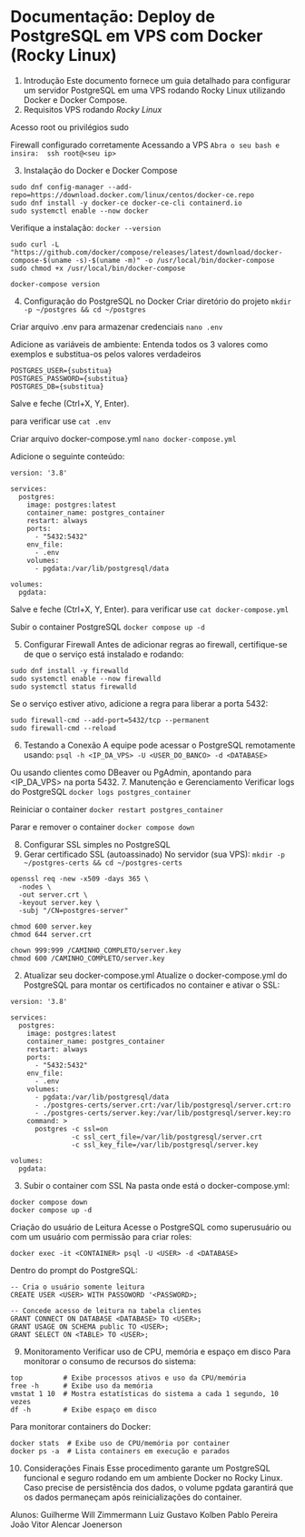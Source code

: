 # Documentação: Deploy de PostgreSQL em VPS com Docker (Rocky Linux)

1. Introdução
Este documento fornece um guia detalhado para configurar um servidor PostgreSQL em uma VPS rodando Rocky Linux utilizando Docker e Docker Compose.
2. Requisitos
VPS rodando *Rocky Linux*

Acesso root ou privilégios sudo

Firewall configurado corretamente
Acessando a VPS
```Abra o seu bash e insira:  ssh root@<seu ip>```

3. Instalação do Docker e Docker Compose
```
sudo dnf config-manager --add-repo=https://download.docker.com/linux/centos/docker-ce.repo
sudo dnf install -y docker-ce docker-ce-cli containerd.io
sudo systemctl enable --now docker
```

Verifique a instalação:
```docker --version```
```
sudo curl -L "https://github.com/docker/compose/releases/latest/download/docker-compose-$(uname -s)-$(uname -m)" -o /usr/local/bin/docker-compose
sudo chmod +x /usr/local/bin/docker-compose
```

```docker-compose version```

4. Configuração do PostgreSQL no Docker
Criar diretório do projeto
```mkdir -p ~/postgres && cd ~/postgres```

Criar arquivo .env para armazenar credenciais
```nano .env```

Adicione as variáveis de ambiente:
Entenda todos os 3 valores como exemplos e substitua-os pelos valores verdadeiros

```
POSTGRES_USER={substitua}
POSTGRES_PASSWORD={substitua}
POSTGRES_DB={substitua}
```

Salve e feche (Ctrl+X, Y, Enter).

para verificar use
```cat .env```

Criar arquivo docker-compose.yml
```nano docker-compose.yml```

Adicione o seguinte conteúdo:
```
version: '3.8'

services:
  postgres:
    image: postgres:latest
    container_name: postgres_container
    restart: always
    ports:
      - "5432:5432"
    env_file:
      - .env
    volumes:
      - pgdata:/var/lib/postgresql/data

volumes:
  pgdata:
```

Salve e feche (Ctrl+X, Y, Enter).
para verificar use
```cat docker-compose.yml```

Subir o container PostgreSQL
```docker compose up -d```

5. Configurar Firewall
Antes de adicionar regras ao firewall, certifique-se de que o serviço está instalado e rodando:

```
sudo dnf install -y firewalld
sudo systemctl enable --now firewalld
sudo systemctl status firewalld
```

Se o serviço estiver ativo, adicione a regra para liberar a porta 5432:

```
sudo firewall-cmd --add-port=5432/tcp --permanent
sudo firewall-cmd --reload
```

6. Testando a Conexão
A equipe pode acessar o PostgreSQL remotamente usando:
```psql -h <IP_DA_VPS> -U <USER_DO_BANCO> -d <DATABASE>```

Ou usando clientes como DBeaver ou PgAdmin, apontando para <IP_DA_VPS> na porta 5432.
7. Manutenção e Gerenciamento
Verificar logs do PostgreSQL
```docker logs postgres_container```

Reiniciar o container
```docker restart postgres_container```

Parar e remover o container
```docker compose down```

8. Configurar SSL simples no PostgreSQL
1.  Gerar certificado SSL (autoassinado)
No servidor (sua VPS):
```mkdir -p ~/postgres-certs && cd ~/postgres-certs```

```
openssl req -new -x509 -days 365 \
  -nodes \
  -out server.crt \
  -keyout server.key \
  -subj "/CN=postgres-server"

chmod 600 server.key
chmod 644 server.crt

chown 999:999 /CAMINHO_COMPLETO/server.key
chmod 600 /CAMINHO_COMPLETO/server.key
```

2.  Atualizar seu docker-compose.yml
Atualize o docker-compose.yml do PostgreSQL para montar os certificados no container e ativar o SSL:

```
version: '3.8'

services:
  postgres:
    image: postgres:latest
    container_name: postgres_container
    restart: always
    ports:
      - "5432:5432"
    env_file:
      - .env
    volumes:
      - pgdata:/var/lib/postgresql/data
      - ./postgres-certs/server.crt:/var/lib/postgresql/server.crt:ro
      - ./postgres-certs/server.key:/var/lib/postgresql/server.key:ro
    command: >
      postgres -c ssl=on
               -c ssl_cert_file=/var/lib/postgresql/server.crt
               -c ssl_key_file=/var/lib/postgresql/server.key

volumes:
  pgdata:
```

3.  Subir o container com SSL
Na pasta onde está o docker-compose.yml:
```
docker compose down
docker compose up -d
```

Criação do usuário de Leitura
Acesse o PostgreSQL como superusuário ou com um usuário com permissão para criar roles:

```docker exec -it <CONTAINER> psql -U <USER> -d <DATABASE>```

Dentro do prompt do PostgreSQL:

```
-- Cria o usuário somente leitura
CREATE USER <USER> WITH PASSOWORD '<PASSWORD>;
```

```
-- Concede acesso de leitura na tabela clientes
GRANT CONNECT ON DATABASE <DATABASE> TO <USER>;
GRANT USAGE ON SCHEMA public TO <USER>;
GRANT SELECT ON <TABLE> TO <USER>;
```

9. Monitoramento
Verificar uso de CPU, memória e espaço em disco
Para monitorar o consumo de recursos do sistema:

```
top          # Exibe processos ativos e uso da CPU/memória
free -h      # Exibe uso da memória
vmstat 1 10  # Mostra estatísticas do sistema a cada 1 segundo, 10 vezes
df -h        # Exibe espaço em disco
```

Para monitorar containers do Docker:

```
docker stats  # Exibe uso de CPU/memória por container
docker ps -a  # Lista containers em execução e parados
```

10. Considerações Finais
Esse procedimento garante um PostgreSQL funcional e seguro rodando em um ambiente Docker no Rocky Linux. Caso precise de persistência dos dados, o volume pgdata garantirá que os dados permaneçam após reinicializações do container.

Alunos:
Guilherme Will Zimmermann
Luiz Gustavo Kolben
Pablo Pereira
João Vitor Alencar
Joenerson
